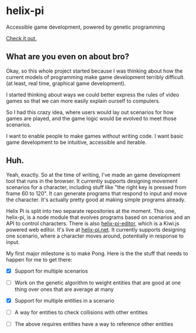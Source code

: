 # helix-pi
Accessible game development, powered by genetic programming

[Check it out.](http://www.helix-pi.net)

What are you even on about bro?
---

Okay, so this whole project started because I was thinking about how the current models of programming make game development terribly difficult. (at least, real time, graphical game development).

I started thinking about ways we could better express the rules of video games so that we can more easily explain ourself to computers.

So I had this crazy idea, where users would lay out scenarios for how games are played, and the game logic would be evolved to meet those scenarios.

I want to enable people to make games without writing code. I want basic game development to be intuitive, accessible and iterable.

Huh.
---

Yeah, exactly. So at the time of writing, I've made an game development tool that runs in the browser. It currently supports designing movement scenarios for a character, including stuff like "the right key is pressed from frame 60 to 120". It can generate programs that respond to input and move the character. It's actually pretty good at making simple programs already.

Helix Pi is split into two separate repositories at the moment. This one, helix-pi, is a node module that evolves programs based on scenarios and an API to control characters. There is also [helix-pi-editor](Widdershin/helix-pi-editor), which is a Kiwi.js powered web editor. It's live at [helix-pi.net](http://helix-pi.net). It currently supports designing one scenario, where a character moves around, potentially in response to input.

My first major milestone is to make Pong. Here is the the stuff that needs to happen for me to get there:

 - [X] Support for multiple scenarios
 - [ ] Work on the genetic algorithm to weight entities that are good at one thing over ones that are average at many
 - [X] Support for multiple entities in a scenario
 - [ ] A way for entities to check collisions with other entities
 - [ ] The above requires entities have a way to reference other entities

